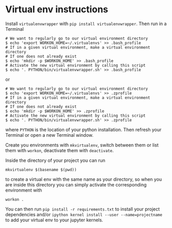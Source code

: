 # Virtual env instructions

Install `virtualenvwrapper` with `pip install virtualenvwrapper`. Then run in a Terminal
```
# We want to regularly go to our virtual environment directory
$ echo 'export WORKON_HOME=~/.virtualenvs' >> .bash_profile
# If in a given virtual environment, make a virtual environment directory
# If one does not already exist
$ echo 'mkdir -p $WORKON_HOME' >> .bash_profile
# Activate the new virtual environment by calling this script
$ echo '. PYTHON/bin/virtualenvwrapper.sh' >> .bash_profile
```
or
```
# We want to regularly go to our virtual environment directory
$ echo 'export WORKON_HOME=~/.virtualenvs' >> .zprofile
# If in a given virtual environment, make a virtual environment directory
# If one does not already exist
$ echo 'mkdir -p $WORKON_HOME' >> .zprofile
# Activate the new virtual environment by calling this script
$ echo '. PYTHON/bin/virtualenvwrapper.sh' >> .zprofile
```
where `PYTHON` is the location of your python installation. Then refresh your Terminal or open a new Terminal window.

Create you environments with `mkvirtualenv`, switch between them or list them with `workon`, deactivate them with `deactivate`.

Inside the directory of your project you can run 
```
mkvirtualenv $(basename $(pwd))
```
to create a virtual env with the same name as your directory, so when you are inside this directory you can simply activate the corresponding environment with 
```
workon .
```

You can then run `pip install -r requirements.txt` to install your project dependencies and/or `ipython kernel install --user --name=projectname` to add your virtual env to your jupyter kernels.